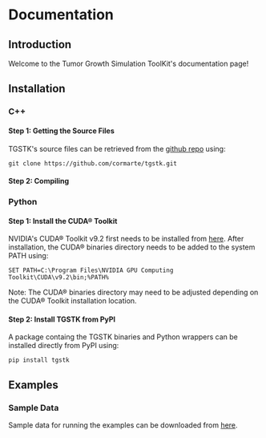 Documentation
=============
## Introduction ##
Welcome to the Tumor Growth Simulation ToolKit's documentation page!

## Installation ##
### C++ ###
#### Step 1: Getting the Source Files ####
TGSTK's source files can be retrieved from the [github repo](https://github.com/cormarte/tgstk.git) using:

	git clone https://github.com/cormarte/tgstk.git
	
#### Step 2: Compiling ####


### Python ###
#### Step 1: Install the CUDA® Toolkit ####
NVIDIA's CUDA® Toolkit v9.2 first needs to be installed from [here](https://developer.nvidia.com/cuda-92-download-archive). After installation, the CUDA® binaries directory needs to be added to the system PATH using:

	SET PATH=C:\Program Files\NVIDIA GPU Computing Toolkit\CUDA\v9.2\bin;%PATH%

Note: The CUDA® binaries directory may need to be adjusted depending on the CUDA® Toolkit installation location.

#### Step 2: Install TGSTK from PyPI ####
A package containg the TGSTK binaries and Python wrappers can be installed directly from PyPI using:

	pip install tgstk


## Examples ##
### Sample Data ###
Sample data for running the examples can be downloaded from [here](https://lisaserver.ulb.ac.be/owncloud/index.php/s/nK9v5u8k3cmFdkr).

